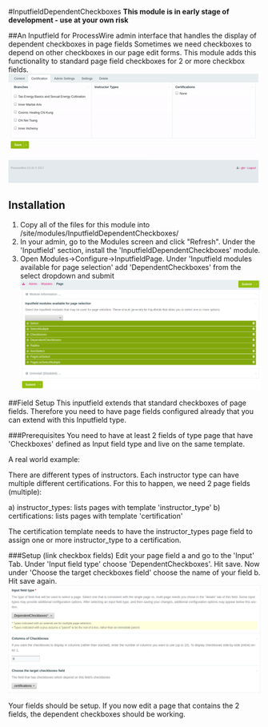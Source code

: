 #InputfieldDependentCheckboxes
**This module is in early stage of development - use at your own risk**

##An Inputfield for ProcessWire admin interface that handles the display of dependent checkboxes in page fields
Sometimes we need checkboxes to depend on other checkboxes in our page edit forms. This module adds this functionality to standard page field checkboxes for 2 or more checkbox fields.
![Screenshot of inputfield in action](/images/demo-1.gif)



## Installation
1. Copy all of the files for this module into /site/modules/InputfieldDependentCheckboxes/
2. In your admin, go to the Modules screen and click "Refresh". Under the 'Inputfield' section, install the 'InputfieldDependentCheckboxes' module.
3. Open Modules->Configure->InputfieldPage. Under 'Inputfield modules available for page selection' add 'DependentCheckboxes' from the select dropdown and submit
![Screenshot of install setting](/images/install-1.png)

##Field Setup
This inputfield extends that standard checkboxes of page fields. Therefore you need to have page fields configured already that you can extend with this Inputfield type.

###Prerequisites
You need to have at least 2 fields of type page that have 'Checkboxes' defined as Input field type and live on the same template.

A real world example:

There are different types of instructors. Each instructor type can have multiple different certifications.
For this to happen, we need 2 page fields (multiple):

a) instructor_types: lists pages with template 'instructor_type'
b) certifications: lists pages with template 'certification'

The certification template needs to have the instructor_types page field to assign one or more instructor_type to a certification.

###Setup (link checkbox fields)
Edit your page field a and go to the 'Input' Tab. Under 'Input field type' choose 'DependentCheckboxes'. Hit save. Now under 'Choose the target checkboxes field' choose the name of your field b. Hit save again.
![Screenshot of field setting](/images/setup-1.png)


Your fields should be setup. If you now edit a page that contains the 2 fields, the dependent checkboxes should be working. 
